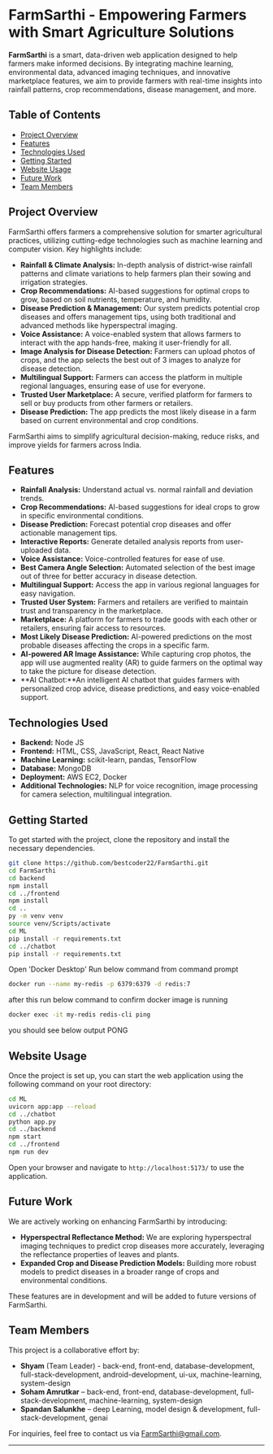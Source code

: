 # FarmSarthi - Empowering Farmers with Smart Agriculture Solutions

**FarmSarthi** is a smart, data-driven web application designed to help farmers make informed decisions. By integrating machine learning, environmental data, advanced imaging techniques, and innovative marketplace features, we aim to provide farmers with real-time insights into rainfall patterns, crop recommendations, disease management, and more.

## Table of Contents
- [Project Overview](#project-overview)
- [Features](#features)
- [Technologies Used](#technologies-used)
- [Getting Started](#getting-started)
- [Website Usage](#website-usage)
- [Future Work](#future-work)
- [Team Members](#team-members)

## Project Overview
FarmSarthi offers farmers a comprehensive solution for smarter agricultural practices, utilizing cutting-edge technologies such as machine learning and computer vision. Key highlights include:
- **Rainfall & Climate Analysis:** In-depth analysis of district-wise rainfall patterns and climate variations to help farmers plan their sowing and irrigation strategies.
- **Crop Recommendations:** AI-based suggestions for optimal crops to grow, based on soil nutrients, temperature, and humidity.
- **Disease Prediction & Management:** Our system predicts potential crop diseases and offers management tips, using both traditional and advanced methods like hyperspectral imaging.
- **Voice Assistance:** A voice-enabled system that allows farmers to interact with the app hands-free, making it user-friendly for all.
- **Image Analysis for Disease Detection:** Farmers can upload photos of crops, and the app selects the best out of 3 images to analyze for disease detection.
- **Multilingual Support:** Farmers can access the platform in multiple regional languages, ensuring ease of use for everyone.
- **Trusted User Marketplace:** A secure, verified platform for farmers to sell or buy products from other farmers or retailers.
- **Disease Prediction:** The app predicts the most likely disease in a farm based on current environmental and crop conditions.

FarmSarthi aims to simplify agricultural decision-making, reduce risks, and improve yields for farmers across India.

## Features
- **Rainfall Analysis:** Understand actual vs. normal rainfall and deviation trends.
- **Crop Recommendations:** AI-based suggestions for ideal crops to grow in specific environmental conditions.
- **Disease Prediction:** Forecast potential crop diseases and offer actionable management tips.
- **Interactive Reports:** Generate detailed analysis reports from user-uploaded data.
- **Voice Assistance:** Voice-controlled features for ease of use.
- **Best Camera Angle Selection:** Automated selection of the best image out of three for better accuracy in disease detection.
- **Multilingual Support:** Access the app in various regional languages for easy navigation.
- **Trusted User System:** Farmers and retailers are verified to maintain trust and transparency in the marketplace.
- **Marketplace:** A platform for farmers to trade goods with each other or retailers, ensuring fair access to resources.
- **Most Likely Disease Prediction:** AI-powered predictions on the most probable diseases affecting the crops in a specific farm.
- **AI-powered AR Image Assistance:** While capturing crop photos, the app will use augmented reality (AR) to guide farmers on the optimal way to take the picture for disease detection.
- **AI Chatbot:**An intelligent AI chatbot that guides farmers with personalized crop advice, disease predictions, and easy voice-enabled support.

## Technologies Used
- **Backend:** Node JS
- **Frontend:** HTML, CSS, JavaScript, React, React Native
- **Machine Learning:** scikit-learn, pandas, TensorFlow
- **Database:** MongoDB
- **Deployment:** AWS EC2, Docker
- **Additional Technologies:** NLP for voice recognition, image processing for camera selection, multilingual integration.

## Getting Started
To get started with the project, clone the repository and install the necessary dependencies.

```bash
git clone https://github.com/bestcoder22/FarmSarthi.git
cd FarmSarthi
cd backend
npm install
cd ../frontend
npm install
cd ..
py -m venv venv
source venv/Scripts/activate
cd ML
pip install -r requirements.txt
cd ../chatbot
pip install -r requirements.txt
```
Open 'Docker Desktop'
Run below command from command prompt
```bash
docker run --name my-redis -p 6379:6379 -d redis:7
```
after this run below command to confirm docker image is running
```bash
docker exec -it my-redis redis-cli ping
```
you should see below output
PONG


## Website Usage
Once the project is set up, you can start the web application using the following command on your root directory:

```bash
cd ML
uvicorn app:app --reload
cd ../chatbot
python app.py
cd ../backend
npm start
cd ../frontend
npm run dev
```

Open your browser and navigate to `http://localhost:5173/` to use the application.


## Future Work
We are actively working on enhancing FarmSarthi by introducing:
- **Hyperspectral Reflectance Method:** We are exploring hyperspectral imaging techniques to predict crop diseases more accurately, leveraging the reflectance properties of leaves and plants.
- **Expanded Crop and Disease Prediction Models:** Building more robust models to predict diseases in a broader range of crops and environmental conditions.

These features are in development and will be added to future versions of FarmSarthi.

## Team Members
This project is a collaborative effort by:
- **Shyam** (Team Leader) - back-end, front-end, database-development, full-stack-development, android-development, ui-ux, machine-learning, system-design
- **Soham Amrutkar** – back-end, front-end, database-development, full-stack-development, machine-learning, system-design
- **Spandan Salunkhe** – deep Learning,  model design & development, full-stack-development, genai

For inquiries, feel free to contact us via [FarmSarthi@gmail.com](mailto:FarmSarthi@gmail.com).


---

